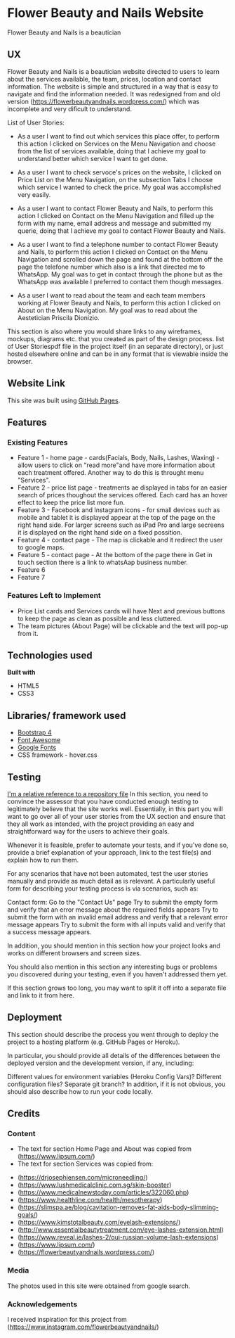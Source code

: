 # Flower Beauty and Nails Website
 Flower Beauty and Nails is a beautician 

## UX
Flower Beauty and Nails is a beautician website directed to users to learn about the services available, the team, prices, location and contact information. The website is simple and structured in a way that is easy to navigate and find the information needed. It was redesigned from and old version (https://flowerbeautyandnails.wordpress.com/) which was incomplete and very dificult to understand.

List of User Stories:
- As a user I want to find out which services this place offer, to perform this action I clicked on Services on the Menu Navigation and choose from the list of services available, doing that I achieve my goal to understand better which service I want to get done.

- As a user I want to check servoce's prices on the website, I clicked on Price List on the Menu Navigation,  on the subsection Tabs I choose which service I wanted to check the price. My goal was accomplished very easily.

- As a user I want to contact Flower Beauty and Nails, to perform this action I clicked on Contact on the Menu Navigation and filled up the form with my name, email address and message and submitted my querie, doing that I achieve my goal to contact Flower Beauty and Nails.

- As a user I want to find a telephone number to contact Flower Beauty and Nails, to perform this action I clicked on Contact on the Menu Navigation and scrolled down the page and found at the bottom off the page the telefone number which also is a link that directed me to WhatsApp. My goal was to get in contact through the phone but as the WhatsApp was available I preferred to contact them though messages.

- As a user I want to read about the team and each team members working at Flower Beauty and Nails, to perform this action I clicked on About on the Menu Navigation. My goal was to read about the Aestetician Priscila Dionizio.



This section is also where you would share links to any wireframes, mockups, diagrams etc. that you created as part of the design process. list of User Storiespdf file in the project itself (in an separate directory), or just hosted elsewhere online and can be in any format that is viewable inside the browser.

## Website Link
This site was built using [GitHub Pages](https://camila-ribeiro.github.io/Flower-Beauty_Milestone-Project/).

## Features
### Existing Features
- Feature 1 - home page - cards(Facials, Body, Nails, Lashes, Waxing) -allow users to click on "read more"and have more information about each treatment offered. Another way to do this is throught menu "Services".
- Feature 2 - price list page - treatments ae displayed in tabs for an easier search of prices thoughout the services offered. Each card has an hover effect to keep the price list more fun.
- Feature 3 - Facebook and Instagram icons - for small devices such as mobile and tablet it is displayed appear at the top of the page on the right hand side. For larger screens such as iPad Pro and large secreens it is displayed on the right hand side on a fixed possition.
- Feature 4 - contact page - The map is clickable and it redirect the user to google maps.
- Feature 5 - contact page - At the bottom of the page there in Get in touch section there is a link to whatsAap business number.
- Feature 6
- Feature 7

### Features Left to Implement
- Price List cards and Services cards will have Next and previous buttons to keep the page as clean as possible and less cluttered.
- The team pictures (About Page) will be clickable and the text will pop-up from it.

## Technologies used
<b>Built with</b>
- HTML5
- CSS3

## Libraries/ framework used
- [Bootstrap 4](https://getbootstrap.com/)
- [Font Awesome](https://fontawesome.com/)
- [Google Fonts](https://fonts.google.com/)
- CSS framework - hover.css

## Testing
[I'm a relative reference to a repository file](./blob/master/Testing.md)
In this section, you need to convince the assessor that you have conducted enough testing to legitimately believe that the site works well. Essentially, in this part you will want to go over all of your user stories from the UX section and ensure that they all work as intended, with the project providing an easy and straightforward way for the users to achieve their goals.

Whenever it is feasible, prefer to automate your tests, and if you've done so, provide a brief explanation of your approach, link to the test file(s) and explain how to run them.

For any scenarios that have not been automated, test the user stories manually and provide as much detail as is relevant. A particularly useful form for describing your testing process is via scenarios, such as:

Contact form:
Go to the "Contact Us" page
Try to submit the empty form and verify that an error message about the required fields appears
Try to submit the form with an invalid email address and verify that a relevant error message appears
Try to submit the form with all inputs valid and verify that a success message appears.

In addition, you should mention in this section how your project looks and works on different browsers and screen sizes.

You should also mention in this section any interesting bugs or problems you discovered during your testing, even if you haven't addressed them yet.

If this section grows too long, you may want to split it off into a separate file and link to it from here.

## Deployment
This section should describe the process you went through to deploy the project to a hosting platform (e.g. GitHub Pages or Heroku).

In particular, you should provide all details of the differences between the deployed version and the development version, if any, including:

Different values for environment variables (Heroku Config Vars)?
Different configuration files?
Separate git branch?
In addition, if it is not obvious, you should also describe how to run your code locally.

## Credits
### Content
- The text for section Home Page and About was copied from (https://www.lipsum.com/)
- The text for section Services was copied from:
 * (https://drjosephjensen.com/microneedling/) 
 * (https://www.lushmedicalclinic.com.sg/skin-booster)
 * (https://www.medicalnewstoday.com/articles/322060.php)
 * (https://www.healthline.com/health/mesotherapy)
 * (https://slimspa.ae/blog/cavitation-removes-fat-aids-body-slimming-goals/)
 * (https://www.kimstotalbeauty.com/eyelash-extensions/)
 * (http://www.essentialbeautytreatment.com/eye-lashes-extension.html)
 * (https://www.reveal.ie/lashes-2/oui-russian-volume-lash-extensions)
 * (https://www.lipsum.com/)
 * (https://flowerbeautyandnails.wordpress.com/)

### Media
The photos used in this site were obtained from google search.

### Acknowledgements
I received inspiration for this project from (https://www.instagram.com/flowerbeautyandnails/)

